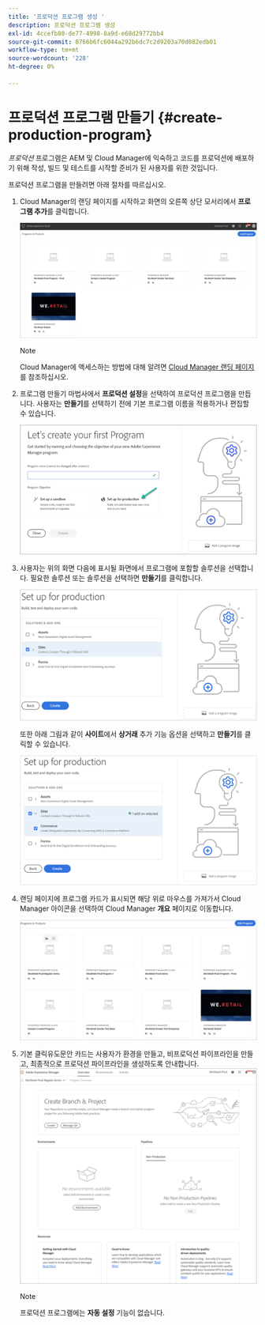 ```yaml
---
title: '프로덕션 프로그램 생성 '
description: 프로덕션 프로그램 생성
exl-id: 4ccefb80-de77-4998-8a9d-e68d29772bb4
source-git-commit: 8766b6fc6044a292b6dc7c2d9203a70d082edb01
workflow-type: tm+mt
source-wordcount: '228'
ht-degree: 0%

---
```


# 프로덕션 프로그램 만들기 {#create-production-program}

*프로덕션* 프로그램은 AEM 및 Cloud Manager에 익숙하고 코드를 프로덕션에 배포하기 위해 작성, 빌드 및 테스트를 시작할 준비가 된 사용자를 위한 것입니다.

프로덕션 프로그램을 만들려면 아래 절차를 따르십시오.

1. Cloud Manager의 랜딩 페이지를 시작하고 화면의 오른쪽 상단 모서리에서 **프로그램 추가**&#x200B;를 클릭합니다.

   ![](assets/first_timelogin1.png)

   >[!NOTE]
   >Cloud Manager에 액세스하는 방법에 대해 알려면 [Cloud Manager 랜딩 페이지](/help/onboarding/what-is-required/navigate-to-cloud-manager.md)를 참조하십시오.

1. 프로그램 만들기 마법사에서 **프로덕션 설정**&#x200B;을 선택하여 프로덕션 프로그램을 만듭니다. 사용자는 **만들기**&#x200B;를 선택하기 전에 기본 프로그램 이름을 적용하거나 편집할 수 있습니다.

   ![](assets/create-prod1.png)

1. 사용자는 위의 화면 다음에 표시될 화면에서 프로그램에 포함할 솔루션을 선택합니다. 필요한 솔루션 또는 솔루션을 선택하면 **만들기**&#x200B;를 클릭합니다.


   ![](assets/setup-prod-select.png)

   또한 아래 그림과 같이 **사이트**&#x200B;에서 **상거래** 추가 기능 옵션을 선택하고 **만들기**&#x200B;를 클릭할 수 있습니다.

   ![](assets/setup-prod-commerce.png)

1. 랜딩 페이지에 프로그램 카드가 표시되면 해당 위로 마우스를 가져가서 Cloud Manager 아이콘을 선택하여 Cloud Manager **개요** 페이지로 이동합니다.

   ![](assets/set-up-prod4.png)

1. 기본 클릭유도문안 카드는 사용자가 환경을 만들고, 비프로덕션 파이프라인을 만들고, 최종적으로 프로덕션 파이프라인을 생성하도록 안내합니다.
   ![](assets/set-up-prod5.png)


   >[!NOTE]
   >프로덕션 프로그램에는 **자동 설정** 기능이 없습니다.
